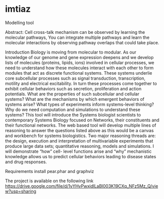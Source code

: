 # imtiaz
Modelling tool  

Abstract:
Cell cross-talk mechanism can be observed by learning the molecular pathways, You can integrate multiple pathways and learn the molecular interactions by observing pathway overlaps that could take place.

Introduction
Biology is moving from molecular to modular. As our knowledge of our genome and gene expression deepens and we develop lists of molecules (proteins, lipids, ions) involved in cellular processes, we need to understand how these molecules interact with each other to form modules that act as discrete functional systems.  These systems underlie core subcellular processes such as signal transduction, transcription, motility and electrical excitability. In turn these processes come together to exhibit cellular behaviors such as secretion, proliferation and action potentials. What are the properties of such subcellular and cellular systems?   What are the mechanisms by which emergent behaviors of systems arise?  What types of experiments inform systems-level thinking? Why do we need computation and simulations to understand these systems?
This tool will introduce the Systems biologist scientists to contemporary Systems Biology focused on Networks, their constituents and their functional networks. The web based tool will develop multiple lines of reasoning to answer the questions listed above as this would be a canvas and workbench for systems biologistics. Two major reasoning threads are: the design, execution and interpretation of multivariable experiments that produce large data sets; quantitative reasoning, models and simulations.  I will demonstrate “how” cell- level functions arise and “why” mechanistic knowledge allows us to predict cellular behaviors leading to disease states and drug responses.


Requirements
install pear.phar and graphviz

The project is available on the following link
https://drive.google.com/file/d/1vYHvPwxjdlLaBl003K19CXq_NFz5Mz_Q/view?usp=sharing
